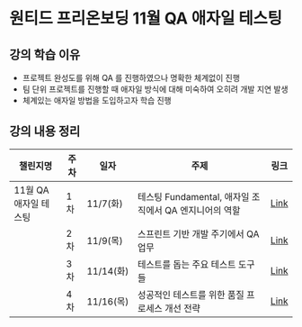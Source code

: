 # 원티드 프리온보딩 11월 QA 애자일 테스팅

## 강의 학습 이유

- 프로젝트 완성도를 위해 QA 를 진행하였으나 명확한 체계없이 진행
- 팀 단위 프로젝트를 진행할 때 애자일 방식에 대해 미숙하여 오히려 개발 지연 발생
- 체계있는 애자일 방법을 도입하고자 학습 진행

## 강의 내용 정리

| 챌린지명            | 주차 | 일자       | 주제                                     | 링크                                                                                                                                                                                                                                                                                                                                                                             |
|-----------------|----|----------|----------------------------------------|--------------------------------------------------------------------------------------------------------------------------------------------------------------------------------------------------------------------------------------------------------------------------------------------------------------------------------------------------------------------------------|
| 11월 QA 애자일 테스팅  | 1차 | 11/7(화)  | 테스팅 Fundamental,  애자일 조직에서 QA 엔지니어의 역할 | [Link](https://github.com/kyukong/wanted-pre-onboarding-challenge/blob/main/11%EC%9B%94/QA%20%EC%95%A0%EC%9E%90%EC%9D%BC%20%ED%85%8C%EC%8A%A4%ED%8C%85/1%EC%B0%A8%20%ED%85%8C%EC%8A%A4%ED%8C%85%20Fundamental%2C%20%20%EC%95%A0%EC%9E%90%EC%9D%BC%20%EC%A1%B0%EC%A7%81%EC%97%90%EC%84%9C%20QA%20%EC%97%94%EC%A7%80%EB%8B%88%EC%96%B4%EC%9D%98%20%EC%97%AD%ED%95%A0.md)         |
|                 | 2차 | 11/9(목)  | 스프린트 기반 개발 주기에서 QA 업무                  | [Link](https://github.com/kyukong/wanted-pre-onboarding-challenge/blob/main/11%EC%9B%94/QA%20%EC%95%A0%EC%9E%90%EC%9D%BC%20%ED%85%8C%EC%8A%A4%ED%8C%85/2%EC%B0%A8%20%EC%8A%A4%ED%94%84%EB%A6%B0%ED%8A%B8%20%EA%B8%B0%EB%B0%98%20%EA%B0%9C%EB%B0%9C%20%EC%A3%BC%EA%B8%B0%EC%97%90%EC%84%9C%20QA%20%EC%97%85%EB%AC%B4.md)                                                        |
|                 | 3차 | 11/14(화) | 테스트를 돕는 주요 테스트 도구들                     | [Link](https://github.com/kyukong/wanted-pre-onboarding-challenge/blob/main/11%EC%9B%94/QA%20%EC%95%A0%EC%9E%90%EC%9D%BC%20%ED%85%8C%EC%8A%A4%ED%8C%85/3%EC%B0%A8%20%ED%85%8C%EC%8A%A4%ED%8A%B8%EB%A5%BC%20%EB%8F%95%EB%8A%94%20%EC%A3%BC%EC%9A%94%20%ED%85%8C%EC%8A%A4%ED%8A%B8%20%EB%8F%84%EA%B5%AC%EB%93%A4.md)                                                             |
|                 | 4차 | 11/16(목) | 성공적인 테스트를 위한 품질 프로세스 개선 전략             | [Link](https://github.com/kyukong/wanted-pre-onboarding-challenge/blob/main/11%EC%9B%94/QA%20%EC%95%A0%EC%9E%90%EC%9D%BC%20%ED%85%8C%EC%8A%A4%ED%8C%85/4%EC%B0%A8%20%EC%84%B1%EA%B3%B5%EC%A0%81%EC%9D%B8%20%ED%85%8C%EC%8A%A4%ED%8A%B8%EB%A5%BC%20%EC%9C%84%ED%95%9C%20%ED%92%88%EC%A7%88%20%ED%94%84%EB%A1%9C%EC%84%B8%EC%8A%A4%20%EA%B0%9C%EC%84%A0%20%EC%A0%84%EB%9E%B5.md) |
